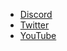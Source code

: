 <!-- markdownlint-disable-next-line -->
- [Discord](http://discord.eddiehub.org)
- [Twitter](https://twitter.com/eddiejaoude)
- [YouTube](https://youtube.com/c/eddiejaoude)

